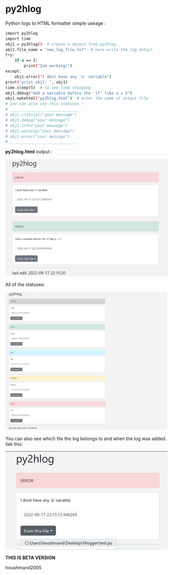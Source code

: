 # py2hlog
Python logs to HTML formatter
simple useage :
```bash
import py2hlog
import time
obj1 = py2hlog()  # create a object from py2hlog
obj1.file_name = "new_log_file.txt"  # here write the log detail
try:
    if a == 2:
        print("Iam working!")
except:
    obj1.error("I dont have any 'a' variable")
print("print obj1: ", obj1)
time.sleep(5)  # to see time changing
obj1.debug("Add a variable before the 'if' like a = 3")
obj1.makehtml("py2hlog.html")  # enter the name of output file
# you can also use this statuses :
# _____________________________
# obj1.critical("your message")
# obj1.debug("your message")
# obj1.info("your message")
# obj1.warning("your message")
# obj1.error("your message")
# _____________________________

```
**py2hlog.html** output : 

<img src="https://github.com/houshmand-2005/py2hlog/blob/ec6f99679990a0fd1d585ff8ccf261ae9cac0d22/images/1.jpg" alt="randomazer_hash" width="700">

All of the statuses:

<img src="https://github.com/houshmand-2005/py2hlog/blob/5a5f6cc5c5f0002c56d98b4621c77b7aa1af3c16/images/3.png" alt="randomazer_hash" width="700">

You can also see which file the log belongs to and when the log was added. liek this:

<img src="https://github.com/houshmand-2005/py2hlog/blob/ec6f99679990a0fd1d585ff8ccf261ae9cac0d22/images/2.jpg" alt="randomazer_hash" width="700">

**THIS IS BETA VERSION**

houshmand2005
